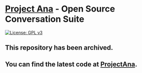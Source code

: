 # [Project Ana](https://github.com/Kitsune-tools/ProjectAna) - Open Source Conversation Suite

[![License: GPL v3](https://img.shields.io/badge/License-GPL%20v3-blue.svg)](http://www.gnu.org/licenses/gpl-3.0)

## This repository has been archived.
## You can find the latest code at [ProjectAna](https://github.com/Kitsune-tools/ProjectAna).
